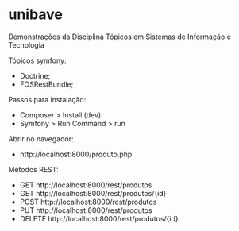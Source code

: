 # unibave
Demonstrações da Disciplina Tópicos em Sistemas de Informação e Tecnologia

Tópicos symfony:
- Doctrine;
- FOSRestBundle;

Passos para instalação:
- Composer > Install (dev)
- Symfony > Run Command > run

Abrir no navegador:
- http://localhost:8000/produto.php

Métodos REST:
- GET http://localhost:8000/rest/produtos
- GET http://localhost:8000/rest/produtos/{id}
- POST http://localhost:8000/rest/produtos
- PUT http://localhost:8000/rest/produtos
- DELETE http://localhost:8000/rest/produtos/{id}
